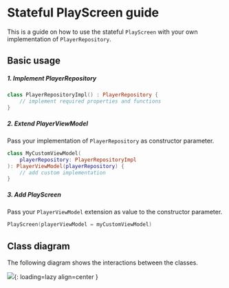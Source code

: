 # Stateful PlayScreen guide

This is a guide on how to use the stateful `PlayScreen` with your own implementation of `PlayerRepository`.

## Basic usage

##### 1. Implement PlayerRepository

```kotlin
class PlayerRepositoryImpl() : PlayerRepository {
    // implement required properties and functions
}
```

##### 2. Extend PlayerViewModel

Pass your implementation of `PlayerRepository` as constructor parameter.

```kotlin
class MyCustomViewModel(
    playerRepository: PlayerRepositoryImpl
): PlayerViewModel(playerRepository) {
    // add custom implementation
}
```

##### 3. Add PlayScreen

Pass your `PlayerViewModel` extension as value to the constructor parameter.

```kotlin
PlayScreen(playerViewModel = myCustomViewModel)
```

## Class diagram

The following diagram shows the interactions between the classes.

![](media_class_diagram.png){: loading=lazy align=center }
